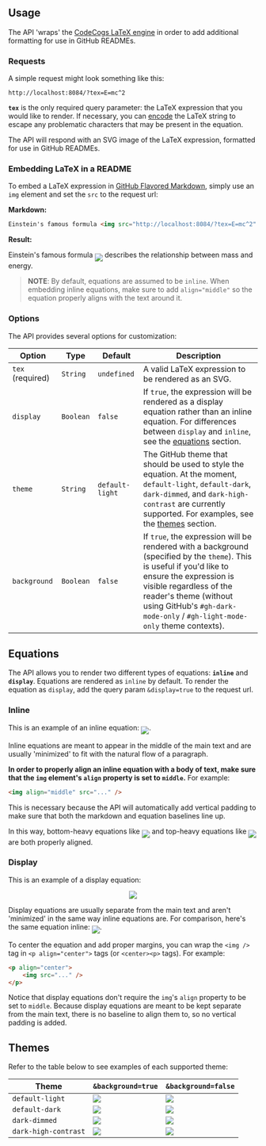 ## Usage

The API 'wraps' the [CodeCogs LaTeX engine](https://editor.codecogs.com/docs/) in order to add additional formatting for use in GitHub READMEs.

### Requests

A simple request might look something like this:

```
http://localhost:8084/?tex=E=mc^2
```

**`tex`** is the only required query parameter: the LaTeX expression that you would like to render. If necessary, you can [encode](https://developer.mozilla.org/en-US/docs/Web/JavaScript/Reference/Global_Objects/encodeURIComponent) the LaTeX string to escape any problematic characters that may be present in the equation.

The API will respond with an SVG image of the LaTeX expression, formatted for use in GitHub READMEs.

### Embedding LaTeX in a README

To embed a LaTeX expression in [GitHub Flavored Markdown](https://github.github.com/gfm/), simply use an `img` element and set the `src` to the request url:

**Markdown:**

```markdown
Einstein's famous formula <img src="http://localhost:8084/?tex=E=mc^2" align="middle" /> describes the relationship between mass and energy.
```

**Result:**

Einstein's famous formula <img src="http://localhost:8084/?tex=E=mc^2" align="middle" /> describes the relationship between mass and energy.

> **NOTE**: By default, equations are assumed to be `inline`. When embedding inline equations, make sure to add `align="middle"` so the equation properly aligns with the text around it.

### Options

The API provides several options for customization:

| Option | Type | Default | Description |
| --- | --- | --- | --- |
| `tex` (required) | `String` | `undefined` | A valid LaTeX expression to be rendered as an SVG. |
| `display` | `Boolean` | `false` | If `true`, the expression will be rendered as a display equation rather than an inline equation. For differences between `display` and `inline`, see the [equations](#equations) section. |
| `theme` | `String` | `default-light` | The GitHub theme that should be used to style the equation. At the moment, `default-light`, `default-dark`, `dark-dimmed`, and `dark-high-contrast` are currently supported. For examples, see the [themes](#themes) section. |
| `background` | `Boolean` | `false` | If `true`, the expression will be rendered with a background (specified by the `theme`). This is useful if you'd like to ensure the expression is visible regardless of the reader's theme (without using GitHub's `#gh-dark-mode-only` / `#gh-light-mode-only` theme contexts).

## Equations

The API allows you to render two different types of equations: **`inline`** and **`display`**. Equations are rendered as `inline` by default. To render the equation as `display`, add the query param `&display=true` to the request url.

### Inline

This is an example of an inline equation: <img align="middle" src="http://localhost:8084/?tex=x=\frac{-b\pm\sqrt{b^2-4ac}}{2a}" />.

Inline equations are meant to appear in the middle of the main text and are usually 'minimized' to fit with the natural flow of a paragraph.

**In order to properly align an inline equation with a body of text, make sure that the `img` element's `align` property is set to `middle`.** For example:

```markdown
<img align="middle" src="..." />
```

This is necessary because the API will automatically add vertical padding to make sure that both the markdown and equation baselines line up.

In this way, bottom-heavy equations like <img align="middle" src="http://localhost:8084/?tex=x_{a_{b_{c_{d_{e}}}}}" /> and top-heavy equations like <img align="middle" src="http://localhost:8084/?tex=x^{a^{b^{c^{d^{e}}}}}" /> are both properly aligned.

### Display

This is an example of a display equation:

<p align="center">
    <img src="http://localhost:8084/?tex=\lim_{n\to\infty}\sum_{k=1}^n\frac{1}{2^n}=2&display=true" />
</p>

Display equations are usually separate from the main text and aren't 'minimized' in the same way inline equations are. For comparison, here's the same equation inline: <img align="middle" src="http://localhost:8084/?tex=\lim_{n\to\infty}\sum_{k=1}^n\frac{1}{2^n}=2" />.

To center the equation and add proper margins, you can wrap the `<img />` tag in `<p align="center">` tags (or `<center><p>` tags). For example:

```markdown
<p align="center">
    <img src="..." />
</p>
```

Notice that display equations don't require the `img`'s `align` property to be set to `middle`. Because display equations are meant to be kept separate from the main text, there is no baseline to align them to, so no vertical padding is added.

## Themes

Refer to the table below to see examples of each supported theme:

| Theme | `&background=true` | `&background=false` |
| --- | --- | --- |
| `default-light` | <img src="http://localhost:8084/?tex=x=\frac{-b\pm\sqrt{b^2-4ac}}{2a}&display=true&theme=default-light&background=true" /> | <img src="http://localhost:8084/?tex=x=\frac{-b\pm\sqrt{b^2-4ac}}{2a}&display=true&theme=default-light&background=false" /> |
| `default-dark` | <img src="http://localhost:8084/?tex=x=\frac{-b\pm\sqrt{b^2-4ac}}{2a}&display=true&theme=default-dark&background=true" /> | <img src="http://localhost:8084/?tex=x=\frac{-b\pm\sqrt{b^2-4ac}}{2a}&display=true&theme=default-dark&background=false" /> |
| `dark-dimmed` | <img src="http://localhost:8084/?tex=x=\frac{-b\pm\sqrt{b^2-4ac}}{2a}&display=true&theme=dark-dimmed&background=true" /> | <img src="http://localhost:8084/?tex=x=\frac{-b\pm\sqrt{b^2-4ac}}{2a}&display=true&theme=dark-dimmed&background=false" /> |
| `dark-high-contrast` | <img src="http://localhost:8084/?tex=x=\frac{-b\pm\sqrt{b^2-4ac}}{2a}&display=true&theme=dark-high-contrast&background=true" /> | <img src="http://localhost:8084/?tex=x=\frac{-b\pm\sqrt{b^2-4ac}}{2a}&display=true&theme=dark-high-contrast&background=false" /> |